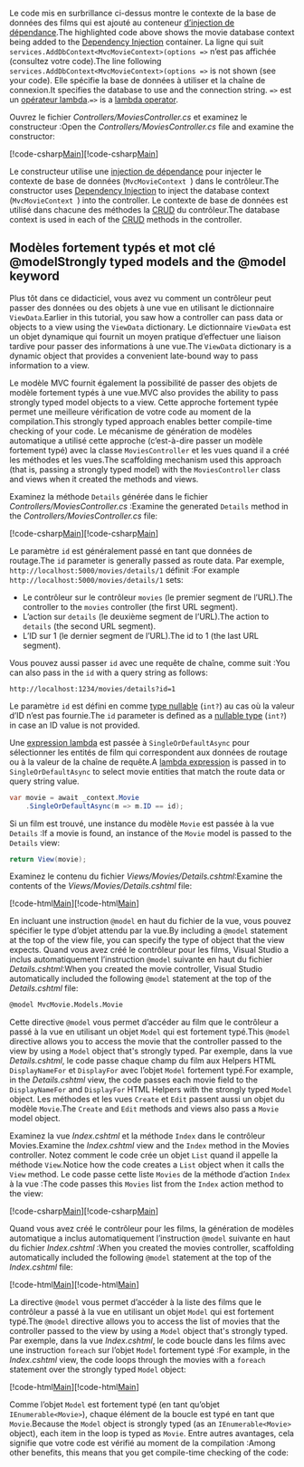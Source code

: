 <span data-ttu-id="c0296-101">Le code mis en surbrillance ci-dessus montre le contexte de la base de données des films qui est ajouté au conteneur [d’injection de dépendance](xref:fundamentals/dependency-injection).</span><span class="sxs-lookup"><span data-stu-id="c0296-101">The highlighted code above shows the movie database context being added to the [Dependency Injection](xref:fundamentals/dependency-injection) container.</span></span> <span data-ttu-id="c0296-102">La ligne qui suit `services.AddDbContext<MvcMovieContext>(options =>` n’est pas affichée (consultez votre code).</span><span class="sxs-lookup"><span data-stu-id="c0296-102">The line following `services.AddDbContext<MvcMovieContext>(options =>` is not shown (see your code).</span></span> <span data-ttu-id="c0296-103">Elle spécifie la base de données à utiliser et la chaîne de connexion.</span><span class="sxs-lookup"><span data-stu-id="c0296-103">It specifies the database to use and the connection string.</span></span> <span data-ttu-id="c0296-104">`=>` est un [opérateur lambda](https://docs.microsoft.com/dotnet/articles/csharp/language-reference/operators/lambda-operator).</span><span class="sxs-lookup"><span data-stu-id="c0296-104">`=>` is a [lambda operator](https://docs.microsoft.com/dotnet/articles/csharp/language-reference/operators/lambda-operator).</span></span>

<span data-ttu-id="c0296-105">Ouvrez le fichier *Controllers/MoviesController.cs* et examinez le constructeur :</span><span class="sxs-lookup"><span data-stu-id="c0296-105">Open the *Controllers/MoviesController.cs* file and examine the constructor:</span></span>

<!-- l.. Make copy of Movies controller because we comment out the initial index method and update it later  -->

<span data-ttu-id="c0296-106">[!code-csharp[Main](../../tutorials/first-mvc-app/start-mvc/sample/MvcMovie/Controllers/MC1.cs?name=snippet_1)]</span><span class="sxs-lookup"><span data-stu-id="c0296-106">[!code-csharp[Main](../../tutorials/first-mvc-app/start-mvc/sample/MvcMovie/Controllers/MC1.cs?name=snippet_1)]</span></span> 

<span data-ttu-id="c0296-107">Le constructeur utilise une [injection de dépendance](xref:fundamentals/dependency-injection) pour injecter le contexte de base de données (`MvcMovieContext `) dans le contrôleur.</span><span class="sxs-lookup"><span data-stu-id="c0296-107">The constructor uses [Dependency Injection](xref:fundamentals/dependency-injection) to inject the database context (`MvcMovieContext `) into the controller.</span></span> <span data-ttu-id="c0296-108">Le contexte de base de données est utilisé dans chacune des méthodes la [CRUD](https://wikipedia.org/wiki/Create,_read,_update_and_delete) du contrôleur.</span><span class="sxs-lookup"><span data-stu-id="c0296-108">The database context is used in each of the [CRUD](https://wikipedia.org/wiki/Create,_read,_update_and_delete) methods in the controller.</span></span>

<a name=strongly-typed-models-keyword-label></a>

## <a name="strongly-typed-models-and-the-model-keyword"></a><span data-ttu-id="c0296-109">Modèles fortement typés et mot clé @model</span><span class="sxs-lookup"><span data-stu-id="c0296-109">Strongly typed models and the @model keyword</span></span>

<span data-ttu-id="c0296-110">Plus tôt dans ce didacticiel, vous avez vu comment un contrôleur peut passer des données ou des objets à une vue en utilisant le dictionnaire `ViewData`.</span><span class="sxs-lookup"><span data-stu-id="c0296-110">Earlier in this tutorial, you saw how a controller can pass data or objects to a view using the `ViewData` dictionary.</span></span> <span data-ttu-id="c0296-111">Le dictionnaire `ViewData` est un objet dynamique qui fournit un moyen pratique d’effectuer une liaison tardive pour passer des informations à une vue.</span><span class="sxs-lookup"><span data-stu-id="c0296-111">The `ViewData` dictionary is a dynamic object that provides a convenient late-bound way to pass information to a view.</span></span>

<span data-ttu-id="c0296-112">Le modèle MVC fournit également la possibilité de passer des objets de modèle fortement typés à une vue.</span><span class="sxs-lookup"><span data-stu-id="c0296-112">MVC also provides the ability to pass strongly typed model objects to a view.</span></span> <span data-ttu-id="c0296-113">Cette approche fortement typée permet une meilleure vérification de votre code au moment de la compilation.</span><span class="sxs-lookup"><span data-stu-id="c0296-113">This strongly typed approach enables better compile-time checking of your code.</span></span> <span data-ttu-id="c0296-114">Le mécanisme de génération de modèles automatique a utilisé cette approche (c’est-à-dire passer un modèle fortement typé) avec la classe `MoviesController` et les vues quand il a créé les méthodes et les vues.</span><span class="sxs-lookup"><span data-stu-id="c0296-114">The scaffolding mechanism used this approach (that is, passing a strongly typed model) with the `MoviesController` class and views when it created the methods and views.</span></span>

<span data-ttu-id="c0296-115">Examinez la méthode `Details` générée dans le fichier *Controllers/MoviesController.cs* :</span><span class="sxs-lookup"><span data-stu-id="c0296-115">Examine the generated `Details` method in the *Controllers/MoviesController.cs* file:</span></span>

<span data-ttu-id="c0296-116">[!code-csharp[Main](../../tutorials/first-mvc-app/start-mvc/sample/MvcMovie/Controllers/MoviesController.cs?name=snippet_details)]</span><span class="sxs-lookup"><span data-stu-id="c0296-116">[!code-csharp[Main](../../tutorials/first-mvc-app/start-mvc/sample/MvcMovie/Controllers/MoviesController.cs?name=snippet_details)]</span></span>

<span data-ttu-id="c0296-117">Le paramètre `id` est généralement passé en tant que données de routage.</span><span class="sxs-lookup"><span data-stu-id="c0296-117">The `id` parameter is generally passed as route data.</span></span> <span data-ttu-id="c0296-118">Par exemple, `http://localhost:5000/movies/details/1` définit :</span><span class="sxs-lookup"><span data-stu-id="c0296-118">For example `http://localhost:5000/movies/details/1` sets:</span></span>

* <span data-ttu-id="c0296-119">Le contrôleur sur le contrôleur `movies` (le premier segment de l’URL).</span><span class="sxs-lookup"><span data-stu-id="c0296-119">The controller to the `movies` controller (the first URL segment).</span></span>
* <span data-ttu-id="c0296-120">L’action sur `details` (le deuxième segment de l’URL).</span><span class="sxs-lookup"><span data-stu-id="c0296-120">The action to `details` (the second URL segment).</span></span>
* <span data-ttu-id="c0296-121">L’ID sur 1 (le dernier segment de l’URL).</span><span class="sxs-lookup"><span data-stu-id="c0296-121">The id to 1 (the last URL segment).</span></span>

<span data-ttu-id="c0296-122">Vous pouvez aussi passer `id` avec une requête de chaîne, comme suit :</span><span class="sxs-lookup"><span data-stu-id="c0296-122">You can also pass in the `id` with a query string as follows:</span></span>

`http://localhost:1234/movies/details?id=1`

<span data-ttu-id="c0296-123">Le paramètre `id` est défini en comme [type nullable](https://docs.microsoft.com/dotnet/csharp/programming-guide/nullable-types/index) (`int?`) au cas où la valeur d’ID n’est pas fournie.</span><span class="sxs-lookup"><span data-stu-id="c0296-123">The `id` parameter is defined as a [nullable type](https://docs.microsoft.com/dotnet/csharp/programming-guide/nullable-types/index) (`int?`) in case an ID value is not provided.</span></span>

<span data-ttu-id="c0296-124">Une [expression lambda](https://docs.microsoft.com/dotnet/articles/csharp/programming-guide/statements-expressions-operators/lambda-expressions) est passée à `SingleOrDefaultAsync` pour sélectionner les entités de film qui correspondent aux données de routage ou à la valeur de la chaîne de requête.</span><span class="sxs-lookup"><span data-stu-id="c0296-124">A [lambda expression](https://docs.microsoft.com/dotnet/articles/csharp/programming-guide/statements-expressions-operators/lambda-expressions) is passed in to `SingleOrDefaultAsync` to select movie entities that match the route data or query string value.</span></span>

```csharp
var movie = await _context.Movie
    .SingleOrDefaultAsync(m => m.ID == id);
```

<span data-ttu-id="c0296-125">Si un film est trouvé, une instance du modèle `Movie` est passée à la vue `Details` :</span><span class="sxs-lookup"><span data-stu-id="c0296-125">If a movie is found, an instance of the `Movie` model is passed to the `Details` view:</span></span>

```csharp
return View(movie);
   ```

<span data-ttu-id="c0296-126">Examinez le contenu du fichier *Views/Movies/Details.cshtml*:</span><span class="sxs-lookup"><span data-stu-id="c0296-126">Examine the contents of the *Views/Movies/Details.cshtml* file:</span></span>

<span data-ttu-id="c0296-127">[!code-html[Main](../../tutorials/first-mvc-app/start-mvc/sample/MvcMovie/Views/Movies/DetailsOriginal.cshtml)]</span><span class="sxs-lookup"><span data-stu-id="c0296-127">[!code-html[Main](../../tutorials/first-mvc-app/start-mvc/sample/MvcMovie/Views/Movies/DetailsOriginal.cshtml)]</span></span>

<span data-ttu-id="c0296-128">En incluant une instruction `@model` en haut du fichier de la vue, vous pouvez spécifier le type d’objet attendu par la vue.</span><span class="sxs-lookup"><span data-stu-id="c0296-128">By including a `@model` statement at the top of the view file, you can specify the type of object that the view expects.</span></span> <span data-ttu-id="c0296-129">Quand vous avez créé le contrôleur pour les films, Visual Studio a inclus automatiquement l’instruction `@model` suivante en haut du fichier *Details.cshtml*:</span><span class="sxs-lookup"><span data-stu-id="c0296-129">When you created the movie controller, Visual Studio automatically included the following `@model` statement at the top of the *Details.cshtml* file:</span></span>

```HTML
@model MvcMovie.Models.Movie
   ```

<span data-ttu-id="c0296-130">Cette directive `@model` vous permet d’accéder au film que le contrôleur a passé à la vue en utilisant un objet `Model` qui est fortement typé.</span><span class="sxs-lookup"><span data-stu-id="c0296-130">This `@model` directive allows you to access the movie that the controller passed to the view by using a `Model` object that's strongly typed.</span></span> <span data-ttu-id="c0296-131">Par exemple, dans la vue *Details.cshtml*, le code passe chaque champ du film aux Helpers HTML `DisplayNameFor` et `DisplayFor` avec l’objet `Model` fortement typé.</span><span class="sxs-lookup"><span data-stu-id="c0296-131">For example, in the *Details.cshtml* view, the code passes each movie field to the `DisplayNameFor` and `DisplayFor` HTML Helpers with the strongly typed `Model` object.</span></span> <span data-ttu-id="c0296-132">Les méthodes et les vues `Create` et `Edit` passent aussi un objet du modèle `Movie`.</span><span class="sxs-lookup"><span data-stu-id="c0296-132">The `Create` and `Edit` methods and views also pass a `Movie` model object.</span></span>

<span data-ttu-id="c0296-133">Examinez la vue *Index.cshtml* et la méthode `Index` dans le contrôleur Movies.</span><span class="sxs-lookup"><span data-stu-id="c0296-133">Examine the *Index.cshtml* view and the `Index` method in the Movies controller.</span></span> <span data-ttu-id="c0296-134">Notez comment le code crée un objet `List` quand il appelle la méthode `View`.</span><span class="sxs-lookup"><span data-stu-id="c0296-134">Notice how the code creates a `List` object when it calls the `View` method.</span></span> <span data-ttu-id="c0296-135">Le code passe cette liste `Movies` de la méthode d’action `Index` à la vue :</span><span class="sxs-lookup"><span data-stu-id="c0296-135">The code passes this `Movies` list from the `Index` action method to the view:</span></span>

<span data-ttu-id="c0296-136">[!code-csharp[Main](../../tutorials/first-mvc-app/start-mvc/sample/MvcMovie/Controllers/MC1.cs?name=snippet_index)]</span><span class="sxs-lookup"><span data-stu-id="c0296-136">[!code-csharp[Main](../../tutorials/first-mvc-app/start-mvc/sample/MvcMovie/Controllers/MC1.cs?name=snippet_index)]</span></span>

<span data-ttu-id="c0296-137">Quand vous avez créé le contrôleur pour les films, la génération de modèles automatique a inclus automatiquement l’instruction `@model` suivante en haut du fichier *Index.cshtml* :</span><span class="sxs-lookup"><span data-stu-id="c0296-137">When you created the movies controller, scaffolding automatically included the following `@model` statement at the top of the *Index.cshtml* file:</span></span>

<!-- Copy Index.cshtml to IndexOriginal.cshtml -->

<span data-ttu-id="c0296-138">[!code-html[Main](../../tutorials/first-mvc-app/start-mvc/sample/MvcMovie/Views/Movies/IndexOriginal.cshtml?range=1)]</span><span class="sxs-lookup"><span data-stu-id="c0296-138">[!code-html[Main](../../tutorials/first-mvc-app/start-mvc/sample/MvcMovie/Views/Movies/IndexOriginal.cshtml?range=1)]</span></span>

<span data-ttu-id="c0296-139">La directive `@model` vous permet d’accéder à la liste des films que le contrôleur a passé à la vue en utilisant un objet `Model` qui est fortement typé.</span><span class="sxs-lookup"><span data-stu-id="c0296-139">The `@model` directive allows you to access the list of movies that the controller passed to the view by using a `Model` object that's strongly typed.</span></span> <span data-ttu-id="c0296-140">Par exemple, dans la vue *Index.cshtml*, le code boucle dans les films avec une instruction `foreach` sur l’objet `Model` fortement typé :</span><span class="sxs-lookup"><span data-stu-id="c0296-140">For example, in the *Index.cshtml* view, the code loops through the movies with a `foreach` statement over the strongly typed `Model` object:</span></span>

<span data-ttu-id="c0296-141">[!code-html[Main](../../tutorials/first-mvc-app/start-mvc/sample/MvcMovie/Views/Movies/IndexOriginal.cshtml?highlight=1,31,34,37,40,43,46-48)]</span><span class="sxs-lookup"><span data-stu-id="c0296-141">[!code-html[Main](../../tutorials/first-mvc-app/start-mvc/sample/MvcMovie/Views/Movies/IndexOriginal.cshtml?highlight=1,31,34,37,40,43,46-48)]</span></span>

<span data-ttu-id="c0296-142">Comme l’objet `Model` est fortement typé (en tant qu’objet `IEnumerable<Movie>`), chaque élément de la boucle est typé en tant que `Movie`.</span><span class="sxs-lookup"><span data-stu-id="c0296-142">Because the `Model` object is strongly typed (as an `IEnumerable<Movie>` object), each item in the loop is typed as `Movie`.</span></span> <span data-ttu-id="c0296-143">Entre autres avantages, cela signifie que votre code est vérifié au moment de la compilation :</span><span class="sxs-lookup"><span data-stu-id="c0296-143">Among other benefits, this means that you get compile-time checking of the code:</span></span>
